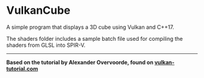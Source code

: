 # VulkanCube

A simple program that displays a 3D cube using Vulkan and C++17.

The shaders folder includes a sample batch file used for compiling the shaders from GLSL into SPIR-V.

---------------
__Based on the tutorial by Alexander Overvoorde, found on [vulkan-tutorial.com](vulkan-tutorial.com)__
